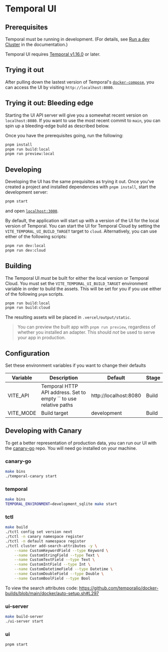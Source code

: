 # Temporal UI

## Prerequisites

Temporal must be running in development. (For details, see [Run a dev Cluster](https://docs.temporal.io/application-development/foundations#run-a-development-cluster) in the documentation.)

Temporal UI requires [Temporal v1.16.0](https://github.com/temporalio/temporal/releases/tag/v1.16.0) or later.

## Trying it out

After pulling down the lastest version of Temporal's [`docker-compose`](https://github.com/temporalio/docker-compose), you can access the UI by visiting `http://localhost:8080`.

## Trying it out: Bleeding edge

Starting the UI API server will give you a somewhat recent version on `localhost:8080`. If you want to use the most recent commit to `main`, you can spin up a bleeding-edge build as described below.

Once you have the prerequisites going, run the following:

```bash
pnpm install
pnpm run build:local
pnpm run preview:local
```

## Developing

Developing the UI has the same prequisites as trying it out. Once you've created a project and installed dependencies with `pnpm install`, start the development server:

```bash
pnpm start
```

and open [`localhost:3000`](http://localhost:3000).

By default, the application will start up with a version of the UI for the local version of Temporal. You can start the UI for Temporal Cloud by setting the `VITE_TEMPORAL_UI_BUILD_TARGET` target to `cloud`. Alternatively, you can use either of the following scripts:

```bash
pnpm run dev:local
pnpm run dev:cloud
```

## Building

The Temporal UI _must_ be built for either the local version or Temporal Cloud. You must set the `VITE_TEMPORAL_UI_BUILD_TARGET` environment variable in order to build the assets. This will be set for you if you use either of the following `pnpm` scripts.

```bash
pnpm run build:local
pnpm run build:cloud
```

The resulting assets will be placed in `.vercel/output/static`.

> You can preview the built app with `pnpm run preview`, regardless of whether you installed an adapter. This should _not_ be used to serve your app in production.

## Configuration

Set these environment variables if you want to change their defaults

| Variable  | Description                                                      | Default               | Stage |
| --------- | ---------------------------------------------------------------- | --------------------- | ----- |
| VITE_API  | Temporal HTTP API address. Set to empty `` to use relative paths | http://localhost:8080 | Build |
| VITE_MODE | Build target                                                     | development           | Build |

## Developing with Canary

To get a better representation of production data, you can run our UI with the [canary-go](https://github.com/temporalio/canary-go) repo. You will need go installed on your machine.

### canary-go

```bash
make bins
./temporal-canary start
```

### temporal

```bash
make bins
TEMPORAL_ENVIRONMENT=development_sqlite make start
```

### tctl

```bash
make build
./tctl config set version next
./tctl -n canary namespace register
./tctl -n default namespace register
./tctl cluster add-search-attributes -y \
 	--name CustomKeywordField --type Keyword \
 	--name CustomStringField --type Text \
 	--name CustomTextField --type Text \
 	--name CustomIntField --type Int \
 	--name CustomDatetimeField --type Datetime \
 	--name CustomDoubleField --type Double \
 	--name CustomBoolField --type Bool
```

To view the search attributes code:
https://github.com/temporalio/docker-builds/blob/main/docker/auto-setup.sh#L297

### ui-server

```bash
make build-server
./ui-server start
```

### ui

```bash
pnpm start
```
